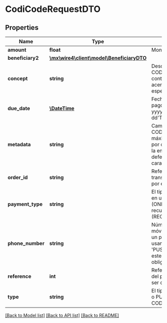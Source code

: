 # CodiCodeRequestDTO

## Properties
Name | Type | Description | Notes
------------ | ------------- | ------------- | -------------
**amount** | **float** | Monto del pago CODI® | [optional] 
**beneficiary2** | [**\mx\wire4\client\model\BeneficiaryDTO**](BeneficiaryDTO.md) |  | [optional] 
**concept** | **string** | Descripción del pago CODI®, no debe contener letras con acentos ni caracteres especiales | 
**due_date** | [**\DateTime**](\DateTime.md) | Fecha de operación pago CODI®, formato: yyyy-MM-dd&#x27;T&#x27;HH:mm:ss | [optional] 
**metadata** | **string** | Campo de metada CODI®, longitud máxima determinada por configuracion de la empresa, por defecto 100 caracteres | [optional] 
**order_id** | **string** | Referencia de la transferencia asignada por el cliente | 
**payment_type** | **string** | El tipo de pago ya sea en una ocasión (ONE_OCCASION) o recurrente (RECURRENT) | 
**phone_number** | **string** | Número de teléfono móvil en caso de ser un pago CODI® usando &#x27;PUSH_NOTIFICATION&#x27; estecampo sería obligatorio | [optional] 
**reference** | **int** | Referencia numérica del pago CODI®. Debe ser de 7 dígitos | 
**type** | **string** | El tipo de solicitud QR o PUSH para pago con CODI® | 

[[Back to Model list]](../../README.md#documentation-for-models) [[Back to API list]](../../README.md#documentation-for-api-endpoints) [[Back to README]](../../README.md)

